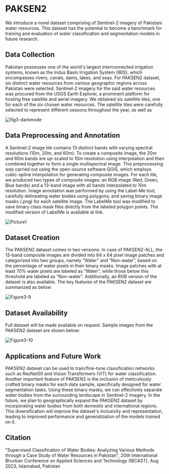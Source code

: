 # PAKSEN2
We introduce a novel dataset comprising of Sentinel-2 imagery of Pakistani water resources. This dataset has the potential to become a benchmark for training and evaluation of water classification and segmentation models in future research.

## Data Collection
Pakistan possesses one of the world's largest interconnected irrigation systems, known as the Indus Basin Irrigation System (IBIS), which encompasses rivers, canals, dams, lakes, and seas. For PAKSEN2 dataset, six distinct water resources from various geographic regions across Pakistan were selected. Sentinel-2 imagery for the said water resources was procured from the USGS Earth Explorer, a prominent platform for hosting free satellite and aerial imagery. We obtained six satellite tiles, one for each of the six chosen water resources. The satellite tiles were carefully selected to represent different seasons throughout the year, as well as 


![fig3-darkmode](https://github.com/rafiamalik12/PAKSEN2/assets/32853925/66ee18e6-3830-4b6d-b816-c8e599631a5b)



## Data Preprocessing and Annotation
A Sentinel-2 image tile contains 13 distinct bands with varying spectral resolutions (10m, 20m, and 60m). To create a composite image, the 20m and 60m bands are up-scaled to 10m resolution using interpolation and then combined together to form a single multispectral image. This preprocessing was carried out using the open-source software QGIS, which employs cubic-spline interpolation for generating composite images. For each tile, we produced two types of composite images: an RGB image (Red, Green, Blue bands) and a 13-band image with all bands interpolated to 10m resolution. Image annotation was performed by using the Label-Me tool, carefully delineating water bodies using polygons, and saving binary image masks (.png) for each satellite image. The LabelMe tool was modified to save binary class mask files directly from the labeled polygon points. The modified version of LabelMe is available at link.


![Picture1](https://github.com/rafiamalik12/PAKSEN2/assets/32853925/c0e7ebd2-a08b-4ba4-9d34-1eeae6c1ee62)



## Dataset Creation
The PAKSEN2 dataset comes in two versions. In case of PAKSEN2-ALL, the 13-band composite images are divided into 64 x 64 pixel image patches and categorized into two groups, namely “Water” and “Non-water”, based on the percentage of water pixels in their binary masks. Image patches with at least 70% water pixels are labeled as “Water”, while those below this threshold are labeled as “Non-water”. Additionally, an RGB version of the dataset is also available. The key features of the PAKSEN2 dataset are summarized as below:

![Figure3-9](https://github.com/rafiamalik12/PAKSEN2/assets/32853925/b5cbd443-25ba-4d33-8d84-cb9ad95ae7ef)


## Dataset Availability
Full dataset will be made available on request. Sample images from the PAKSEN2 dataset are shown below: 

![Figure3-10](https://github.com/rafiamalik12/PAKSEN2/assets/32853925/1cc37af1-a78c-42ec-9e29-e0db39a61970)


## Applications and Future Work
PAKSEN2 dataset can be used to train/fine-tune classification networks such as ResNet50 and Vision Transformers (ViT) for water classification.  Another important feature of PAKSEN2 is the inclusion of meticulously crafted binary masks for each data sample, specifically designed for water segmentation tasks. Using these binary masks, we can effectively separate water bodies from the surrounding landscape in Sentinel-2 imagery. 
In the future, we plan to geographically expand the PAKSEN2 dataset by incorporating water bodies from both domestic and international regions. This diversification will improve the dataset's inclusivity and representation, leading to improved performance and generalization of the models trained on it. 

## Citation
"Supervised Classification of Water Bodies: Analyzing Various Methods through a Case Study of Water Resources in Pakistan", 20th International Bhurban Conference on Applied Sciences and Technology (IBCAST), Aug 2023, Islamabad, Pakistan


